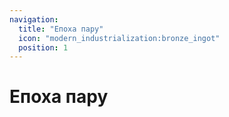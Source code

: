 ```yaml
---
navigation:
  title: "Епоха пару"
  icon: "modern_industrialization:bronze_ingot"
  position: 1
---
```


# Епоха пару

<SubPages />